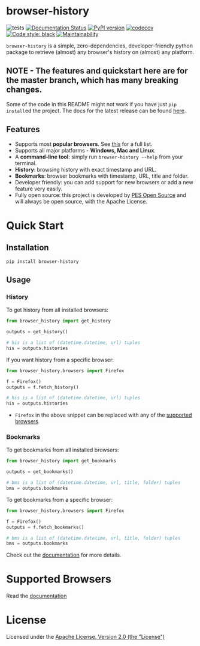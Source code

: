 # browser-history

![tests](https://github.com/pesos/browser-history/workflows/tests/badge.svg)
[![Documentation Status](https://readthedocs.org/projects/browser-history/badge/?version=latest)](https://browser-history.readthedocs.io/en/latest/?badge=latest)
[![PyPI version](https://badge.fury.io/py/browser-history.svg)](https://badge.fury.io/py/browser-history)
[![codecov](https://codecov.io/gh/pesos/browser-history/branch/master/graph/badge.svg)](https://codecov.io/gh/pesos/browser-history)
[![Code style: black](https://img.shields.io/badge/code%20style-black-000000.svg)](https://github.com/psf/black)
[![Maintainability](https://api.codeclimate.com/v1/badges/64c86a28b0d7d387ce72/maintainability)](https://codeclimate.com/github/pesos/browser-history/maintainability)

``browser-history`` is a simple, zero-dependencies, developer-friendly python
package to retrieve (almost) any browser's history on (almost) any platform.

## NOTE - The features and quickstart here are for the master branch, which has many breaking changes.

Some of the code in this README might not work if you have just `pip install`ed the project. The docs for the latest release can be found [here](https://browser-history.readthedocs.io/en/stable/).



## Features

 - Supports most **popular browsers**. See [this](https://browser-history.readthedocs.io/en/latest/browsers.html) for a full list.
 - Supports all major platforms - **Windows, Mac and Linux**.
 - A **command-line tool**: simply run `browser-history --help` from your terminal.
 - **History**: browsing history with exact timestamp and URL.
 - **Bookmarks**: browser bookmarks with timestamp, URL, title and folder.
 - Developer friendly: you can add support for new browsers or add a new feature very easily.
 - Fully open source: this project is developed by [PES Open Source](https://github.com/pesos) and will always be open source, with the Apache License.

# Quick Start

## Installation

`pip install browser-history`

## Usage

### History

To get history from all installed browsers:
```python
from browser_history import get_history

outputs = get_history()

# his is a list of (datetime.datetime, url) tuples
his = outputs.histories
```

If you want history from a specific browser:
```python
from browser_history.browsers import Firefox

f = Firefox()
outputs = f.fetch_history()

# his is a list of (datetime.datetime, url) tuples
his = outputs.histories
```

 - `Firefox` in the above snippet can be replaced with any of the [supported browsers](https://browser-history.readthedocs.io/en/latest/browsers.html).

### Bookmarks

To get bookmarks from all installed browsers:
```python
from browser_history import get_bookmarks

outputs = get_bookmarks()

# bms is a list of (datetime.datetime, url, title, folder) tuples
bms = outputs.bookmarks
```

To get bookmarks from a specific browser:
```python
from browser_history.browsers import Firefox

f = Firefox()
outputs = f.fetch_bookmarks()

# bms is a list of (datetime.datetime, url, title, folder) tuples
bms = outputs.bookmarks
```

Check out the [documentation](https://browser-history.readthedocs.io/en/latest/) for more details.

# Supported Browsers

Read the [documentation](https://browser-history.readthedocs.io/en/latest/browsers.html)

# License

Licensed under the [Apache License, Version 2.0 (the "License")](LICENSE)

